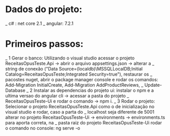 # Dados do projeto:
 _ c# : net core 2.1
 _ angular: 7.2.1

# Primeiros passos:
_ 1 Gerar o banco: Utilizando o visual studio acessar o projeto ReceitasOpusTeste.Api -> abrir o arquivo appsettings.json -> alterar a       _ string de conexão ("Data Source=(localdb)\\MSSQLLocalDB;Initial Catalog=ReceitasOpusTeste;Integrated Security=true"), restaurar os       _ pacostes nuget, abrir o package manager console e rodar os comandos: Add-Migration InitialCreate, Add-Migration AddProductReviews,       _ Update-Database
_ 2 Instalar as dependencias do projeto ui: instalar o npm e a ultima versao do angular cli -> acessar a pasta do projeto                   _ ReceitasOpusTeste-Ui e rodar o comando -> npm i.
_ 3 Rodar o projeto: Selecionar o projeto ReceitasOpusTeste.Api como o de inicialização no visual studio e rodar, caso a parta do           _ localhost seja diferente de 5001 alterar no projeto ReceitasOpusTeste-Ui -> environments -> environments.ts para aporta correta, na     _ pasta raiz do projeto ReceitasOpusTeste-Ui rodar o comando no console: ng serve -o
  
